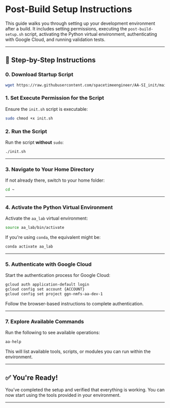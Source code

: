 # Post-Build Setup Instructions

This guide walks you through setting up your development environment after a build. It includes setting permissions, executing the `post-build-setup.sh` script, activating the Python virtual environment, authenticating with Google Cloud, and running validation tests.

---

## 🚀 Step-by-Step Instructions


### 0. Download Startup Script

```bash
wget https://raw.githubusercontent.com/spacetimeengineer/AA-SI_init/main/init.sh
```

### 1. Set Execute Permission for the Script

Ensure the `init.sh` script is executable:

```bash
sudo chmod +x init.sh
```

### 2. Run the Script

Run the script **without** `sudo`:

```bash
./init.sh
```

---

### 3. Navigate to Your Home Directory

If not already there, switch to your home folder:

```bash
cd ~
```

---

### 4. Activate the Python Virtual Environment

Activate the `aa_lab` virtual environment:

```bash
source aa_lab/bin/activate
```

If you're using `conda`, the equivalent might be:

```bash
conda activate aa_lab
```

---

### 5. Authenticate with Google Cloud

Start the authentication process for Google Cloud:

```bash
gcloud auth application-default login
gcloud config set account {ACCOUNT} 
gcloud config set project ggn-nmfs-aa-dev-1 
```

Follow the browser-based instructions to complete authentication.

---

### 7. Explore Available Commands

Run the following to see available operations:

```bash
aa-help
```

This will list available tools, scripts, or modules you can run within the environment.

---

## ✅ You're Ready!

You’ve completed the setup and verified that everything is working. You can now start using the tools provided in your environment.

---
